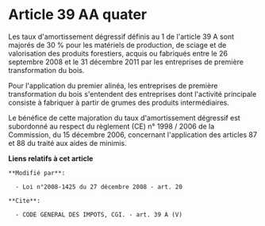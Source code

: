 # Article 39 AA quater

Les taux d'amortissement dégressif définis au 1 de l'article 39 A sont majorés de 30 % pour les matériels de production, de
sciage et de valorisation des produits forestiers, acquis ou fabriqués entre le 26 septembre 2008 et le 31 décembre 2011 par
les entreprises de première transformation du bois. 

Pour l'application du premier alinéa, les entreprises de première transformation du bois s'entendent des entreprises dont
l'activité principale consiste à fabriquer à partir de grumes des produits intermédiaires. 

Le bénéfice de cette majoration du taux d'amortissement dégressif est subordonné au respect du règlement (CE) n° 1998 / 2006
de la Commission, du 15 décembre 2006, concernant l'application des articles 87 et 88 du traité aux aides de minimis.

**Liens relatifs à cet article**

	**Modifié par**:

	  - Loi n°2008-1425 du 27 décembre 2008 - art. 20

	**Cite**:

	  - CODE GENERAL DES IMPOTS, CGI. - art. 39 A (V)
